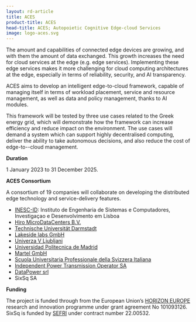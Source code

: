 ```yaml
---
layout: rd-article
title: ACES
product-title: ACES
head-title: ACES; Autopoietic Cognitive Edge-cloud Services
image: logo-aces.svg
---
```

	
The amount and capabilities of connected edge devices are growing, and with them the amount of data exchanged. This growth increases the need for cloud services at the edge (e.g. edge services). Implementing these edge services makes it more challenging for cloud computing architectures at the edge, especially in terms of reliability, security, and AI transparency. 

ACES aims to develop an intelligent edge-to-cloud framework, capable of managing itself in terms of workload placement, service and resource management, as well as data and policy management, thanks to AI modules.

This framework will be tested by three use cases related to the Greek energy grid, which will demonstrate how the framework can increase efficiency and reduce impact on the environment.  The use cases will demand a system which can support highly decentralised computing, deliver the ability to take autonomous decisions, and also reduce the cost of edge-to--cloud management.  


**Duration**

1 January 2023 to 31 December 2025.

**ACES Consortium** 

A consortium of 19 companies will collaborate on developing the distributed edge technology and service-delivery features.

- [INESC-ID](https://www.inesc-id.pt/): Instituto de Engenharia de Sistemas e Computadores, Investigaçao e Desenvolvimento em Lisboa
- [Hiro MicroDataCenters B.V.](https://hiro-microdatacenters.nl/)
- [Technische Universität Darmstadt](https://www.tu-darmstadt.de/)
- [Lakeside labs GmbH](https://www.lakeside-labs.com/)
- [Univerza V Ljubljani](https://www.uni-lj.si/eng/)
- [Universidad Politecnica de Madrid](https://www.upm.es/internacional)
- [Martel GmbH](https://www.martel-innovate.com/)
- [Scuola Universitaria Professionale della Svizzera Italiana](https://www.supsi.ch/home_en.html)
- [Independent Power Transmission Operator SA](https://www.admie.gr/en)
- [DataPower srl](https://data-power.net/)
- SixSq SA


**Funding**

The project is funded through from the European Union’s [HORIZON EUROPE](https://research-and-innovation.ec.europa.eu/funding/funding-opportunities/funding-programmes-and-open-calls/horizon-europe_en) research and innovation programme under grant agreement No 101093126. SixSq is funded by [SEFRI](https://www.sbfi.admin.ch/sbfi/en/home.html) under contract number 22.00532.